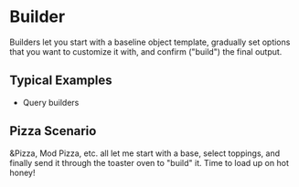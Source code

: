 # Builder

Builders let you start with a baseline object template, gradually set options that you want to customize it with, and confirm ("build") the final output.

## Typical Examples

- Query builders

## Pizza Scenario

&Pizza, Mod Pizza, etc. all let me start with a base, select toppings, and finally send it through the toaster oven to "build" it.  Time to load up on hot honey!